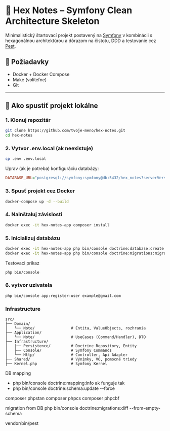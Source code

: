 # 📝 Hex Notes – Symfony Clean Architecture Skeleton

Minimalistický štartovací projekt postavený na [Symfony](https://symfony.com/) v kombinácii s hexagonálnou architektúrou a dôrazom na čistotu, DDD a testovanie cez [Pest](https://pestphp.com/).

## 🔧 Požiadavky

- Docker + Docker Compose
- Make (voliteľne)
- Git

---

## 🚀 Ako spustiť projekt lokálne

### 1. Klonuj repozitár

```bash
git clone https://github.com/tvoje-meno/hex-notes.git
cd hex-notes
```
### 2. Vytvor .env.local (ak neexistuje)
```bash
cp .env .env.local
```
Uprav (ak je potreba) konfiguráciu databázy:
```ini
DATABASE_URL="postgresql://symfony:symfony@db:5432/hex_notes?serverVersion=15&charset=utf8"
```
### 3. Spusť projekt cez Docker
```bash
docker-compose up -d --build
```
### 4. Nainštaluj závislosti
```bash
docker exec -it hex-notes-app composer install
```
### 5. Inicializuj databázu
```bash
docker exec -it hex-notes-app php bin/console doctrine:database:create
docker exec -it hex-notes-app php bin/console doctrine:migrations:migrate
```
Testovaci prikaz
```bash
php bin/console
```
### 6. vytvor uzivatela
```bash
php bin/console app:register-user example@gmail.com
```
 ### Infrastructure
``````
src/
├── Domain/
│   └── Note/                # Entita, ValueObjects, rozhrania
├── Application/
│   └── Note/                # UseCases (Command/Handler), DTO
├── Infrastructure/
│   ├── Persistence/         # Doctrine Repository, Entity
│   ├── Console/             # Symfony Commands
│   └── Http/                # Controller, Api Adapter
├── Shared/                  # Výnimky, VO, pomocné triedy
├── Kernel.php               # Symfony Kernel

``````
DB
mapping
- php bin/console doctrine:mapping:info
ak funguje tak 
- php bin/console doctrine:schema:update --force



composer phpstan
composer phpcs
composer phpcbf

migration from DB 
php bin/console doctrine:migrations:diff --from-empty-schema

vendor/bin/pest
